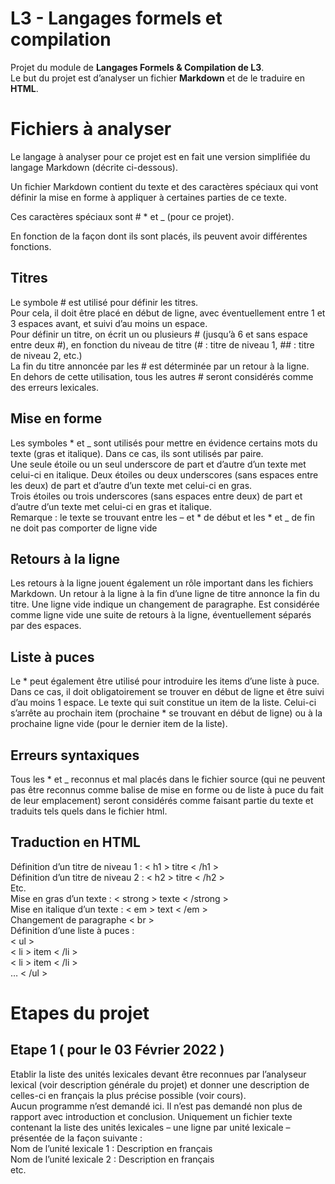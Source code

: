 # L3 - Langages formels et compilation

Projet du module de **Langages Formels &amp; Compilation de L3**.  
Le but du projet est d’analyser un fichier **Markdown** et de le traduire en **HTML**.  

# Fichiers à analyser 
Le langage à analyser pour ce projet est en fait une version simplifiée du langage Markdown (décrite ci-dessous).  
  
Un fichier Markdown contient du texte et des caractères spéciaux qui vont définir la mise en forme à
appliquer à certaines parties de ce texte.  

Ces caractères spéciaux sont # * et _ (pour ce projet).  
  
En fonction de la façon dont ils sont placés, ils peuvent avoir différentes fonctions.  

## Titres

Le symbole # est utilisé pour définir les titres.  
Pour cela, il doit être placé en début de ligne, avec éventuellement entre 1 et 3 espaces avant, et suivi d’au
moins un espace.  
Pour définir un titre, on écrit un ou plusieurs # (jusqu’à 6 et sans espace entre deux #), en fonction du
niveau de titre (# : titre de niveau 1, ## : titre de niveau 2, etc.)  
La fin du titre annoncée par les # est déterminée par un retour à la ligne.  
En dehors de cette utilisation, tous les autres # seront considérés comme des erreurs lexicales.   

## Mise en forme

Les symboles * et _ sont utilisés pour mettre en évidence certains mots du texte (gras et italique). Dans ce cas, ils sont
utilisés par paire.  
Une seule étoile ou un seul underscore de part et d’autre d’un texte met celui-ci en italique.
Deux étoiles ou deux underscores (sans espaces entre les deux) de part et d’autre d’un texte met celui-ci
en gras.  
Trois étoiles ou trois underscores (sans espaces entre deux) de part et d’autre d’un texte met celui-ci en
gras et italique.  
Remarque : le texte se trouvant entre les – et * de début et les * et _ de fin ne doit pas comporter de ligne
vide

## Retours à la ligne

Les retours à la ligne jouent également un rôle important dans les fichiers Markdown.
Un retour à la ligne à la fin d’une ligne de titre annonce la fin du titre.
Une ligne vide indique un changement de paragraphe. Est considérée comme ligne vide une suite de
retours à la ligne, éventuellement séparés par des espaces. 

## Liste à puces

Le * peut également être utilisé pour introduire les items d’une liste à puce. Dans ce cas, il doit
obligatoirement se trouver en début de ligne et être suivi d’au moins 1 espace. Le texte qui suit constitue
un item de la liste. Celui-ci s’arrête au prochain item (prochaine * se trouvant en début de ligne) ou à la
prochaine ligne vide (pour le dernier item de la liste). 

## Erreurs syntaxiques

Tous les * et _ reconnus et mal placés dans le fichier source (qui ne peuvent pas être reconnus comme
balise de mise en forme ou de liste à puce du fait de leur emplacement) seront considérés comme faisant
partie du texte et traduits tels quels dans le fichier html.

## Traduction en HTML 

Définition d’un titre de niveau 1 : < h1 > titre < /h1 >  
Définition d’un titre de niveau 2 : < h2 > titre < /h2 >  
Etc.  
Mise en gras d’un texte :  < strong > texte < /strong >  
Mise en italique d’un texte : < em > text < /em >  
Changement de paragraphe < br >  
Définition d’une liste à puces :  
< ul >  
< li > item < /li >  
< li > item < /li >  
…
< /ul >

# Etapes du projet

## Etape 1 ( pour le 03 Février 2022 )

Etablir la liste des unités lexicales devant être reconnues par l’analyseur lexical (voir description générale
du projet) et donner une description de celles-ci en français la plus précise possible (voir cours).  
Aucun programme n’est demandé ici. Il n’est pas demandé non plus de rapport avec introduction et
conclusion. Uniquement un fichier texte contenant la liste des unités lexicales – une ligne par unité lexicale
– présentée de la façon suivante :  
Nom de l’unité lexicale 1 : Description en français  
Nom de l’unité lexicale 2 : Description en français  
etc.   
